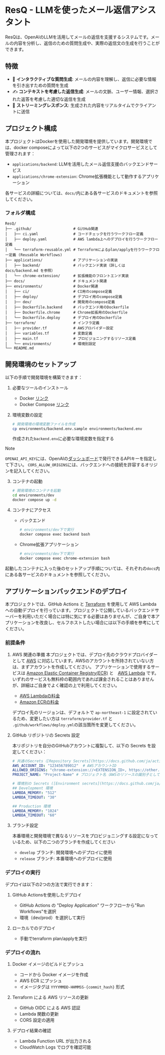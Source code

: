 # ResQ - LLMを使ったメール返信アシスタント

ResQは、OpenAIのLLMを活用してメールの返信を支援するシステムです。メールの内容を分析し、返信のための質問生成や、実際の返信文の生成を行うことができます。

## 特徴

- 💬 **インタラクティブな質問生成**: メールの内容を理解し、返信に必要な情報を引き出すための質問を生成
- ✍️ **コンテキストを考慮した返信生成**: メールの文脈、ユーザー情報、選択された返答を考慮した適切な返信を生成
- 🚀 **ストリーミングレスポンス**: 生成された内容をリアルタイムでクライアントに送信

## プロジェクト構成

本プロジェクトはDockerを使用した開発環境を提供しています。開発環境では、docker composeによって以下の2つのサービスがマイクロサービスとして管理されます：

- `applications/backend`: LLMを活用したメール返信支援のバックエンドサービス
- `applications/chrome-extension`: Chrome拡張機能として動作するアプリケーション

各サービスの詳細については、`docs/`内にある各サービスのドキュメントを参照してください。

### フォルダ構成

```
ResQ/
├── .github/                   # GitHub関連
│   ├── ci.yaml                # コードチェックを行うワークフロー定義
│   ├── deploy.yaml            # AWS lambda上へのデプロイを行うワークフロー定義
│   └── terraform-reusable.yml # Terraformによるplan/applyを行うワークフロー定義 (Reusable Workflows)
├── applications/              # アプリケーションの実装
│   ├── backend/               # バックエンド実装（詳しくは docs/backend.md を参照）
│   └── chrome-extension/      # 拡張機能のフロントエンド実装
├── docs/                      # ドキュメント関連
├── environments/              # Docker関連
│   ├── ci/                    # CI用のcompose定義
│   ├── deploy/                # デプロイ用のcompose定義
│   ├── dev/                   # 開発用のcompose定義
│   ├── Dockerfile.backend     # バックエンド用のDockerfile
│   ├── Dockerfile.chrome      # Chrome拡張用のDockerfile
│   └── Dockerfile.deploy      # デプロイ用のDockerfile
├── terraform/                 # インフラ定義
│   ├── provider.tf            # AWSプロバイダー設定
│   ├── variables.tf           # 変数定義
│   ├── main.tf                # プロビジョニングするリソース定義
│   └── environments/          # 環境別設定
└── README.md
```

## 開発環境のセットアップ

以下の手順で開発環境を構築できます：

1. 必要なツールのインストール
   - Docker [リンク](https://docs.docker.com/engine/install/)
   - Docker Compose [リンク](https://docs.docker.com/compose/install/)

2. 環境変数の設定
   ```bash
   # 開発環境の環境変数ファイルを作成
   cp environments/backend.env.sample environments/backend.env
   ```

   作成された`backend.env`に必要な環境変数を指定する

> [!Note]
> `OPENAI_API_KEY`には、OpenAIの[ダッシュボード](https://platform.openai.com/api-keys)で発行できるAPIキーを指定して下さい。
> `CORS_ALLOW_ORIGINS`には、バックエンドへの接続を許容するオリジンを記入してください。

3. コンテナの起動
   ```bash
   # 開発環境のコンテナを起動
   cd environments/dev
   docker compose up -d
   ```

4. コンテナにアクセス
   - バックエンド
       ```bash
       # environments/dev下で実行
       docker compose exec backend bash
       ```

   - Chrome拡張アプリケーション
       ```bash
       # environments/dev下で実行
       docker compose exec chrome-extension bash
       ```

起動したコンテナに入った後のセットアップ手順については、それぞれの`docs`内にある各サービスのドキュメントを参照してください。

## アプリケーションバックエンドのデプロイ

本プロジェクトでは、GitHub Actions と [Terraform](https://developer.hashicorp.com/terraform) を使用して AWS Lambda への自動デプロイを行っています。プロジェクトで公開しているバックエンドサーバーを利用いただく場合には特に気にする必要はありませんが、ご自身で本アプリケーションを改良し、セルフホストしたい場合には以下の手順を参考にしてください。

### 前提条件

1. AWS 関連の準備
   本プロジェクトでは、デプロイ先のクラウドプロバイダーとして [AWS](https://aws.amazon.com/jp/?nc2=h_lg) に対応しています。AWSのアカウントを所持されていない方は、まずアカウントを作成してください。
   アプリケーションで使用するサービスは [Amazon Elastic Container Registry(ECR)](https://aws.amazon.com/jp/ecr/) と　[AWS Lambda](https://aws.amazon.com/jp/lambda/) です。いずれのサービスも無料枠の範囲内であれば課金されることはありませんが、詳細はご自身でよく確認の上で利用してください。

   - [AWS Lambdaの料金](https://aws.amazon.com/jp/lambda/pricing/)
   - [Amazon ECRの料金](https://aws.amazon.com/jp/ecr/pricing/)

   デプロイ先のリージョンは、デフォルトで `ap-northeast-1` に設定されているため、変更したい方は `terraform/provider.tf` と `.github/workflows/deploy.yml`の該当箇所を変更してください。

2. GitHub リポジトリの Secrets 設定

   本リポジトリを自分のGitHubアカウントに複製して、以下の Secrets を設定してください：

   ```yaml
   # 共通のSecrets（[Repository Secrets](https://docs.github.com/ja/actions/security-for-github-actions/security-guides/using-secrets-in-github-actions#using-secrets-in-a-workflow) として設定）
   AWS_ACCOUNT_ID: "123456789012"  # AWSアカウントID
   ALLOWED_ORIGINS: "chrome-extension://<EXTENSION_ID>, https://other.example.com, ..." # カンマで区切られたオリジン
   PROJECT_NAME: "Project-Name" # プロジェクト名（AWSのリソースの識別子として使用されます）

   # 環境別の Secrets ([Environment secrets](https://docs.github.com/ja/actions/security-for-github-actions/security-guides/using-secrets-in-github-actions#example-using-bash) として設定)
   ## Development 環境
   LAMBDA_MEMORY: "512"
   LAMBDA_TIMEOUT: "30"

   ## Production 環境
   LAMBDA_MEMORY: "1024"
   LAMBDA_TIMEOUT: "60"
   ```

3. ブランチ設定

   本番環境と開発環境で異なるリソースをプロビジョニングする設定になっているため、以下の二つのブランチを作成してください

   - `develop` ブランチ: 開発環境へのデプロイに使用
   - `release` ブランチ: 本番環境へのデプロイに使用

### デプロイの実行

デプロイは以下の2つの方法で実行できます：

1. GitHub Actionsを使用したデプロイ
   - GitHub Actions の "Deploy Application" ワークフローから"Run Workflows"を選択
   - 環境（dev/prod）を選択して実行

2. ローカルでのデプロイ
   - 手動でterraform plan/applyを実行

### デプロイの流れ

1. Docker イメージのビルドとプッシュ
   - コードから Docker イメージを作成
   - AWS ECR にプッシュ
   - イメージタグは `YYYYMMDD-HHMMSS-{commit_hash}` 形式

2. Terraform による AWS リソースの更新
   - GitHub OIDC による AWS 認証
   - Lambda 関数の更新
   - CORS 設定の適用

3. デプロイ結果の確認
   - Lambda Function URL が出力される
   - CloudWatch Logs でログを確認可能

